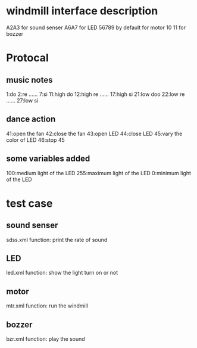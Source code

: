 # windmill interface description 
A2A3 for sound senser
A6A7 for LED
56789 by default for motor
10 11 for bozzer
# Protocal
## music notes
1:do 
2:re
......
7:si
11:high do
12:high re
......
17:high si
21:low doo
22:low re
......
27:low si
## dance action
41:open the fan
42:close the fan
43:open LED
44:close LED
45:vary the color of LED
46:stop 45
## some variables added
100:medium light of the LED
255:maximum light of the LED
0:minimum light of the LED
# test case
## sound senser
sdss.xml
function: print the rate of sound
## LED
led.xml
function: show the light turn on or not
## motor
mtr.xml
function: run the windmill
## bozzer
bzr.xml
function: play the sound
